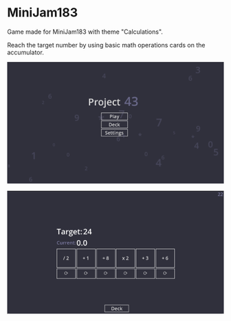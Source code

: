# MiniJam183

Game made for MiniJam183  with theme "Calculations".

Reach the target number by using basic math operations cards on the accumulator.

![alt text](image-2.png)

![alt text](image-1.png)

